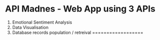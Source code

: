 API Madnes - Web App using 3 APIs
==================

1. Emotional Sentiment Analysis
2. Data Visualisation
3. Database records population / retreival
==================
